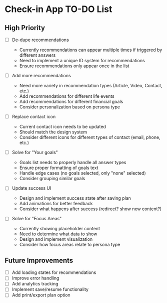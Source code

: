 # Check-in App TO-DO List

## High Priority
- [ ] De-dupe recommendations
  - Currently recommendations can appear multiple times if triggered by different answers
  - Need to implement a unique ID system for recommendations
  - Ensure recommendations only appear once in the list

- [ ] Add more recommendations
  - Need more variety in recommendation types (Article, Video, Contact, etc.)
  - Add recommendations for different life events
  - Add recommendations for different financial goals
  - Consider personalization based on persona type

- [ ] Replace contact icon
  - Current contact icon needs to be updated
  - Should match the design system
  - Consider different icons for different types of contact (email, phone, etc.)

- [ ] Solve for "Your goals"
  - Goals list needs to properly handle all answer types
  - Ensure proper formatting of goals text
  - Handle edge cases (no goals selected, only "none" selected)
  - Consider grouping similar goals

- [ ] Update success UI
  - Design and implement success state after saving plan
  - Add animations for better feedback
  - Consider what happens after success (redirect? show new content?)

- [ ] Solve for "Focus Areas"
  - Currently showing placeholder content
  - Need to determine what data to show
  - Design and implement visualization
  - Consider how focus areas relate to persona type

## Future Improvements
- [ ] Add loading states for recommendations
- [ ] Improve error handling
- [ ] Add analytics tracking
- [ ] Implement save/resume functionality
- [ ] Add print/export plan option 